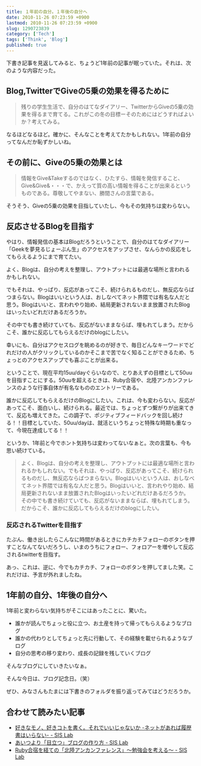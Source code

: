 ```yaml
---
title: １年前の自分。１年後の自分へ
date: 2010-11-26 07:23:59 +0900
lastmod: 2010-11-26 07:23:59 +0900
slug: 1290723839
category: ['Tech']
tags: ['Think', 'Blog']
published: true
---
```


下書き記事を見返してみると、ちょうど1年前の記事が眠っていた。それは、次のような内容だった。

## Blog,TwitterでGiveの5乗の効果を得るために

> 残りの学生生活で、自分のはてなダイアリー、TwitterからGiveの5乗の効果を得るまで育てる。これがこの冬の目標ーそのためにはどうすればよいか？考えてみる。

なるほどなるほど。確かに、そんなことを考えてたかもしれない。1年前の自分ってなんだか恥ずかしいね。


## その前に、Giveの5乗の効果とは

> 情報をGive&Takeするのではなく、ひたすら、情報を発信すること、Give&Give&・・・で、かえって質の高い情報を得ることが出来るというものである。尊敬してやまない、勝間さんの言葉である。

そうそう、Giveの5乗の効果を目指していたし、今もその気持ちは変わらない。
        

## 反応させるBlogを目指す
やはり、情報発信の基本はBlogだろうということで、自分のはてなダイアリー「Geekを夢見るじょーぶん生」のアクセスをアップさせ、なんらかの反応をしてもらえるようにまで育てたい。

よく、Blogは、自分の考えを整理し、アウトプットには最適な場所と言われるかもしれない。

でもそれは、やっぱり、反応があってこそ、続けられるものだし、無反応ならばつまらない。Blogはいいという人は、おしなべてネット界隈では有名な人だと思う。Blogはいいと、言われやり始め、結局更新されないまま放置されたBlogはいったいどれだけあるだろうか。

その中でも書き続けていても、反応がないままならば、埋もれてしまう。だからこそ、誰かに反応してもらえるだけのblogにしたい。

幸いにも、自分はアクセスログを眺めるのが好きで、毎日どんなキーワードでどれだけの人がクリックしているのかそこまで苦でなく知ることができるため、ちょっとのアクセスアップでも喜ぶことが出来る。

ということで、現在平均15uu/dayぐらいなので、とりあえずの目標として50uuを目指すことにする。50uuを超えるときは、Ruby合宿や、北陸アンカンファレンスのような行事自体が有名なもののエントリーである。



誰かに反応してもらえるだけのBlogにしたい。これは、今も変わらない。反応があってこそ、面白いし、続けられる。最近では、ちょっとずつ繋がりが出来てきて、反応も増えてきた。この調子で、ポジティブフィードバックを回し続ける！！目標としていた、50uu/dayは、就活というちょっと特殊な時期も重なって、今現在達成してる！！


というか、1年前と今でホント気持ちは変わってないなぁと。次の言葉も、今も思い続けている。

<blockquote>
よく、Blogは、自分の考えを整理し、アウトプットには最適な場所と言われるかもしれない。でもそれは、やっぱり、反応があってこそ、続けられるものだし、無反応ならばつまらない。Blogはいいという人は、おしなべてネット界隈では有名な人だと思う。Blogはいいと、言われやり始め、結局更新されないまま放置されたBlogはいったいどれだけあるだろうか。<br />
その中でも書き続けていても、反応がないままならば、埋もれてしまう。だからこそ、誰かに反応してもらえるだけのblogにしたい。
</blockquote>


### 反応されるTwitterを目指す
たぶん、働き出したらこんなに時間があるときにカチカチフォローのボタンを押すことなんてないだろうし、いまのうちにフォロー、フォロアーを増やして反応されるtwitterを目指す。


あっ、これは、逆に、今でもカチカチ、フォローのボタンを押してました笑。これだけは、予言が外れましたね。


## 1年前の自分、1年後の自分へ

1年前と変わらない気持ちがそこにはあったことに、驚いた。

- 誰かが読んでちょっと役に立つ、お土産を持って帰ってもらえるようなブログ
- 誰かの代わりとしてちょっと先に行動して、その経験を載せられるようなブログ
- 自分の思考の移り変わり、成長の記録を残していくブログ

そんなブログにしていきたいなぁ。


そんな今日は、ブログ記念日。（笑）

ぜひ、みなさんもたまには下書きのフォルダを振り返ってみてはどうだろうか。


## 合わせて読みたい記事
- [好きなモノ、好きコトを書く。それでいいじゃないか \-ネットがあれば履歴書はいらない\- \- SIS Lab](https://www.meganii.com/blog/2010/10/28/1288268248/)
- [あいつより「目立つ」ブログの作り方 \- SIS Lab](https://www.meganii.com/blog/2010/08/25/1282688132/)
- [Ruby合宿を経ての「北陸アンカンファレンス」〜勉強会を考える〜 \- SIS Lab](https://www.meganii.com/blog/2009/11/02/1257149659/)
